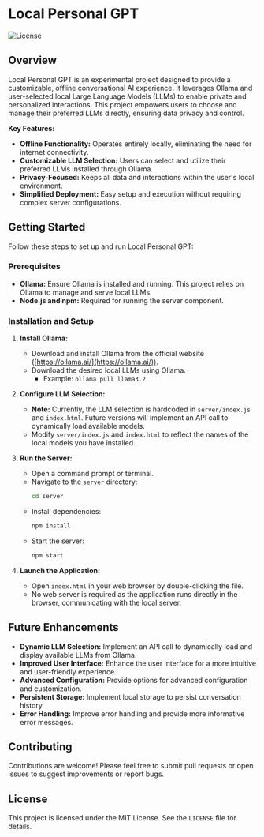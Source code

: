 # Local Personal GPT

[![License](https://img.shields.io/badge/License-MIT-yellow.svg)](https://opensource.org/licenses/MIT)

## Overview

Local Personal GPT is an experimental project designed to provide a customizable, offline conversational AI experience. It leverages Ollama and user-selected local Large Language Models (LLMs) to enable private and personalized interactions. This project empowers users to choose and manage their preferred LLMs directly, ensuring data privacy and control.

**Key Features:**

* **Offline Functionality:** Operates entirely locally, eliminating the need for internet connectivity.
* **Customizable LLM Selection:** Users can select and utilize their preferred LLMs installed through Ollama.
* **Privacy-Focused:** Keeps all data and interactions within the user's local environment.
* **Simplified Deployment:** Easy setup and execution without requiring complex server configurations.

## Getting Started

Follow these steps to set up and run Local Personal GPT:

### Prerequisites

* **Ollama:** Ensure Ollama is installed and running. This project relies on Ollama to manage and serve local LLMs.
* **Node.js and npm:** Required for running the server component.

### Installation and Setup

1.  **Install Ollama:**
    * Download and install Ollama from the official website ([https://ollama.ai/](https://ollama.ai/)).
    * Download the desired local LLMs using Ollama.
        * Example: `ollama pull llama3.2`

2.  **Configure LLM Selection:**
    * **Note:** Currently, the LLM selection is hardcoded in `server/index.js` and `index.html`. Future versions will implement an API call to dynamically load available models.
    * Modify `server/index.js` and `index.html` to reflect the names of the local models you have installed.

3.  **Run the Server:**
    * Open a command prompt or terminal.
    * Navigate to the `server` directory:
        ```bash
        cd server
        ```
    * Install dependencies:
        ```bash
        npm install
        ```
    * Start the server:
        ```bash
        npm start
        ```

4.  **Launch the Application:**
    * Open `index.html` in your web browser by double-clicking the file.
    * No web server is required as the application runs directly in the browser, communicating with the local server.

## Future Enhancements

* **Dynamic LLM Selection:** Implement an API call to dynamically load and display available LLMs from Ollama.
* **Improved User Interface:** Enhance the user interface for a more intuitive and user-friendly experience.
* **Advanced Configuration:** Provide options for advanced configuration and customization.
* **Persistent Storage:** Implement local storage to persist conversation history.
* **Error Handling:** Improve error handling and provide more informative error messages.

## Contributing

Contributions are welcome! Please feel free to submit pull requests or open issues to suggest improvements or report bugs.

## License

This project is licensed under the MIT License. See the `LICENSE` file for details.
